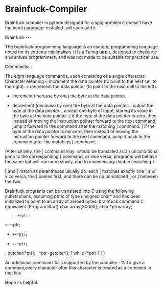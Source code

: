 Brainfuck-Compiler
==================

Brainfuck compiler in python designed for a spoj problem
it doesn't have the input parameter installed ,will soon add it

Brainfuck ---

The brainfuck programming language is an esoteric programming language noted for its extreme minimalism. 
It is a Turing tarpit, designed to challenge and amuse programmers, and was not made to be suitable for practical use.

Commands:::

The eight language commands, each consisting of a single character:
Character   Meaning
< 	increment the data pointer (to point to the next cell to the right).
< 	decrement the data pointer (to point to the next cell to the left).
+ 	increment (increase by one) the byte at the data pointer.
- 	decrement (decrease by one) the byte at the data pointer.
. 	output the byte at the data pointer.
, 	accept one byte of input, storing its value in the byte at the data pointer.
[ 	if the byte at the data pointer is zero, then instead of moving the instruction pointer forward to the next command, jump it forward to the command after the matching ] command.
] 	if the byte at the data pointer is nonzero, then instead of moving the instruction pointer forward to the next command, jump it back to the command after the matching [ command.

(Alternatively, the ] command may instead be translated as an unconditional jump to the corresponding [ command, or vice versa; programs will behave the same but will run more slowly, due to unnecessary double searching.)

[ and ] match as parentheses usually do: each [ matches exactly one ] and vice versa, the [ comes first, and there can be no unmatched [ or ] between the two.

Brainfuck programs can be translated into C using the following substitutions, assuming ptr is of type unsigned char* and has been initialized to point to an array of zeroed bytes:
brainfuck command 	C equivalent
(Program Start) 	char array[30000];
char *ptr=array;
  >  	++ptr;
  < 	--ptr;
  + 	++*ptr;
  - 	--*ptr;
  . 	putchar(*ptr);
  , 	*ptr=getchar();
  [ 	while (*ptr) {
  ] 	}

An additional command % is supported by the compiler :
%    To give a comment,every character after this character is treated as a comment in that line.

Hope its helpful..
